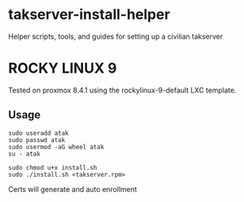 # takserver-install-helper

Helper scripts, tools, and guides for setting up a civilian takserver

# ROCKY LINUX 9 

Tested on proxmox 8.4.1 using the rockylinux-9-default LXC template.

## Usage

```shell
sudo useradd atak 
sudo passwd atak
sudo usermod -aG wheel atak
su - atak 
```

```shell
sudo chmod u+x install.sh
sudo ./install.sh <takserver.rpm>
```
Certs will generate and auto enrollment 